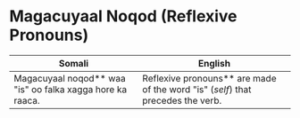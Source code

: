 # **Magacuyaal Noqod (Reflexive Pronouns)**

| **Somali**                                                                     | **English**                                                                     |
|--------------------------------------------------------------------------------|--------------------------------------------------------------------------------|
| Magacuyaal noqod** waa "is" oo falka xagga hore ka raaca.                    | Reflexive pronouns** are made of the word "is" (*self*) that precedes the verb.|
